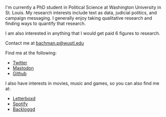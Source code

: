 
I'm currently a PhD student in Political Science at Washington University in St.
Louis. My research interests include text as data, judicial politics, and
campaign messaging. I generally enjoy taking qualitative research and finding
ways to quantify that research.


I am also interested in anything that I would get paid 6 figures to research.

Contact me at [bachman.p@wustl.edu](mailto:bachman.p@wustl.edu)

Find me at the following:
- [Twitter](https://twitter.com/peterjbachman)
- <a rel="me" href="https://mastodon.online/@peterjbachman">Mastodon</a>
- [Github](https://github.com/peterjbachman)

I also have interests in movies, music and games, so you can also find me at:
- [Letterboxd](https://letterboxd.com/PeterJBachman/)
- [Spotify](https://open.spotify.com/user/x5xyifk4f697kabe2mm1u95p5?si=972ccc2d5bca40cd)
- [Backloggd](https://www.backloggd.com/u/PeterJBachman/)
